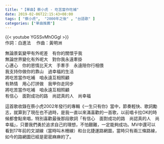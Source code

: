 ```yaml
---
title: "【單曲】蔡小虎 - 吃苦當作吃補"
date: 2019-02-06T22:15:43+08:00
tags: [ "蔡小虎",  "2000年之後" , "台語歌" ] 
categories: ["單曲推薦"]
---
```


{{< youtube YGSSvMhOGgI >}}
<br/>
作詞：白進法 　作曲：黃明洲

無論景氣變甲有外呢差　有你的關懷乎我  
無論世界變化有外呢大　對你我永遠牽掛  
心連心　你的恩情比天大　手牽手　永遠陪你行相偎  
我支持你做你的靠山　過幸福的生活  
將吃苦當作吃補　咱永遠互相照顧  
有熱情　用心打拼做　我甲你走同步  
將吃苦當作吃補　咱永遠互相照顧  
有信心　面對成功的路　尚認真的人　尚幸福  
<!--more-->
這首歌收錄在蔡小虎2002年發行的專輯《一生只有你》當中，節奏輕快、歌詞勵志，就算到了現在也不過時，是我一直以來滿喜歡的一首歌，以前唱卡拉OK的時候都會點來唱，特別喜歡最後那段歌詞「有信心　面對成功的路　尚認真的人　尚幸福」，只要我們勇於追求自己的理想，不怕艱難，一定能夠成功。MV中還可以看到17年前的文湖線（當時叫木柵線）和台北捷運路網圖，當時只有兩三條路線，如今的路網圖已經是密密麻麻的了。
<br/>
<br/>